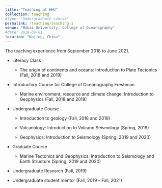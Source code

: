 ```yaml
---
title: "Teaching at HHU"
collection: teaching
#type: "Undergraduate course"
permalink: /teaching/teaching-1
venue: "Hohai University, College of Oceanography"
#date: 2018-09-01
location: "Najing, China"
---
```


The teaching experience from September 2018 to June 2021.

+ Literacy Class
  + The origin of continents and oceans: Introduction to Plate Tectonics (Fall, 2018 and 2019)

+ Introductory Course for College of Oceanography Freshman
  + Marine environment, resource and climate change: Introduction to Geophysics (Fall, 2018 and 2019)

+ Undergraduate Course
  + Introduction to geology (Fall, 2018 and 2019)

  + Volcanology: Introduction to Volcano Seismology (Spring, 2019)

  + Geophysics: Introduction to Seismology (Spring, 2019 and 2020)

+ Graduate Course
  + Marine Tectonics and Geophysics: Introduction to Seismology and Earth Structure (Spring, 2019 and 2020)

+ Undergraduate Research (Fall, 2019)

+ Undergraduate student mentor (Fall, 2019 – Fall, 2021)
